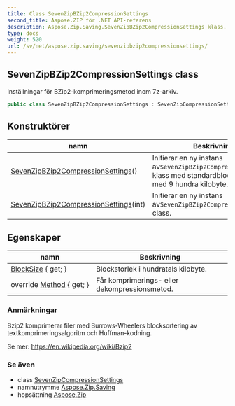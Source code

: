 ```yaml
---
title: Class SevenZipBZip2CompressionSettings
second_title: Aspose.ZIP för .NET API-referens
description: Aspose.Zip.Saving.SevenZipBZip2CompressionSettings klass. Inställningar för BZip2komprimeringsmetod inom 7zarkiv.
type: docs
weight: 520
url: /sv/net/aspose.zip.saving/sevenzipbzip2compressionsettings/
---
```

## SevenZipBZip2CompressionSettings class

Inställningar för BZip2-komprimeringsmetod inom 7z-arkiv.

```csharp
public class SevenZipBZip2CompressionSettings : SevenZipCompressionSettings
```

## Konstruktörer

| namn | Beskrivning |
| --- | --- |
| [SevenZipBZip2CompressionSettings](sevenzipbzip2compressionsettings/#constructor)() | Initierar en ny instans av`SevenZipBZip2CompressionSettings` klass med standardblockstorlek, lika med 9 hundra kilobyte. |
| [SevenZipBZip2CompressionSettings](sevenzipbzip2compressionsettings/#constructor_1)(int) | Initierar en ny instans av`SevenZipBZip2CompressionSettings` class. |

## Egenskaper

| namn | Beskrivning |
| --- | --- |
| [BlockSize](../../aspose.zip.saving/sevenzipbzip2compressionsettings/blocksize/) { get; } | Blockstorlek i hundratals kilobyte. |
| override [Method](../../aspose.zip.saving/sevenzipbzip2compressionsettings/method/) { get; } | Får komprimerings- eller dekompressionsmetod. |

### Anmärkningar

Bzip2 komprimerar filer med Burrows-Wheelers blocksortering av textkomprimeringsalgoritm och Huffman-kodning.

Se mer: https://en.wikipedia.org/wiki/Bzip2

### Se även

* class [SevenZipCompressionSettings](../sevenzipcompressionsettings/)
* namnutrymme [Aspose.Zip.Saving](../../aspose.zip.saving/)
* hopsättning [Aspose.Zip](../../)


